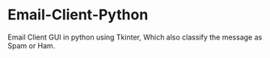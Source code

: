 # Email-Client-Python
Email Client GUI in python using Tkinter, Which also classify the message as Spam or Ham.
